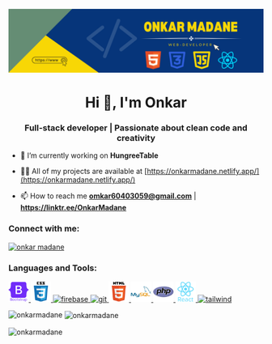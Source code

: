 ![logo](https://github.com/Onkarmadane/Onkarmadane/blob/main/linkedin%20bg.png)
<h1 align="center">Hi 👋, I'm Onkar</h1>
<h3 align="center">Full-stack developer | Passionate about clean code and creativity</h3>

- 🔭 I’m currently working on **HungreeTable**

- 👨‍💻 All of my projects are available at [https://onkarmadane.netlify.app/](https://onkarmadane.netlify.app/)

- 📫 How to reach me **omkar60403059@gmail.com**
| **https://linktr.ee/OnkarMadane**
<h3 align="left">Connect with me:</h3>
<p align="left">
  <a href="https://www.linkedin.com/in/onkar-madane-477536274?utm_source=share&utm_campaign=share_via&utm_content=profile&utm_medium=android_app" target="blank">
    <img align="center" src="https://raw.githubusercontent.com/rahuldkjain/github-profile-readme-generator/master/src/images/icons/Social/linked-in-alt.svg" alt="onkar madane" height="30" width="40" />
  </a>
</p>


<h3 align="left">Languages and Tools:</h3>
<p align="left"> <a href="https://getbootstrap.com" target="_blank" rel="noreferrer"> <img src="https://raw.githubusercontent.com/devicons/devicon/master/icons/bootstrap/bootstrap-plain-wordmark.svg" alt="bootstrap" width="40" height="40"/> </a> <a href="https://www.w3schools.com/css/" target="_blank" rel="noreferrer"> <img src="https://raw.githubusercontent.com/devicons/devicon/master/icons/css3/css3-original-wordmark.svg" alt="css3" width="40" height="40"/> </a> <a href="https://firebase.google.com/" target="_blank" rel="noreferrer"> <img src="https://www.vectorlogo.zone/logos/firebase/firebase-icon.svg" alt="firebase" width="40" height="40"/> </a> <a href="https://git-scm.com/" target="_blank" rel="noreferrer"> <img src="https://www.vectorlogo.zone/logos/git-scm/git-scm-icon.svg" alt="git" width="40" height="40"/> </a> <a href="https://www.w3.org/html/" target="_blank" rel="noreferrer"> <img src="https://raw.githubusercontent.com/devicons/devicon/master/icons/html5/html5-original-wordmark.svg" alt="html5" width="40" height="40"/> </a> <a href="https://www.mysql.com/" target="_blank" rel="noreferrer"> <img src="https://raw.githubusercontent.com/devicons/devicon/master/icons/mysql/mysql-original-wordmark.svg" alt="mysql" width="40" height="40"/> </a> <a href="https://www.php.net" target="_blank" rel="noreferrer"> <img src="https://raw.githubusercontent.com/devicons/devicon/master/icons/php/php-original.svg" alt="php" width="40" height="40"/> </a> <a href="https://reactjs.org/" target="_blank" rel="noreferrer"> <img src="https://raw.githubusercontent.com/devicons/devicon/master/icons/react/react-original-wordmark.svg" alt="react" width="40" height="40"/> </a> <a href="https://tailwindcss.com/" target="_blank" rel="noreferrer"> <img src="https://www.vectorlogo.zone/logos/tailwindcss/tailwindcss-icon.svg" alt="tailwind" width="40" height="40"/> </a> </p>

<p><img align="left" src="https://github-readme-stats.vercel.app/api/top-langs?username=onkarmadane&show_icons=true&locale=en&layout=compact" alt="onkarmadane" /></p>

<p>&nbsp;<img align="center" src="https://github-readme-stats.vercel.app/api?username=onkarmadane&show_icons=true&locale=en" alt="onkarmadane" /></p>

<p><img align="center" src="https://github-readme-streak-stats.herokuapp.com/?user=onkarmadane&" alt="onkarmadane" /></p>
